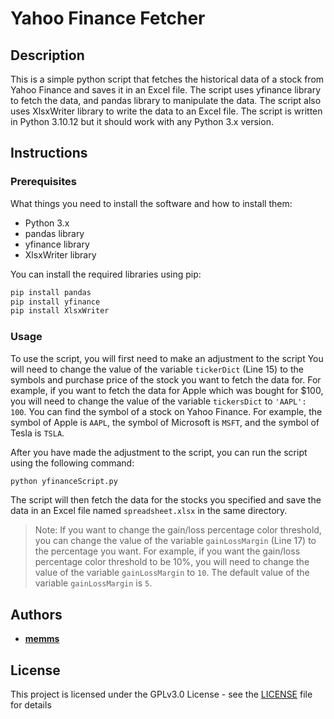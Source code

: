 # Yahoo Finance Fetcher

## Description

This is a simple python script that fetches the historical data of a stock from Yahoo Finance and saves it in an Excel file. The script uses yfinance library to fetch the data, and pandas library to manipulate the data. The script also uses XlsxWriter library to write the data to an Excel file. The script is written in Python 3.10.12 but it should work with any Python 3.x version.

## Instructions

### Prerequisites

What things you need to install the software and how to install them:

- Python 3.x
- pandas library
- yfinance library
- XlsxWriter library

You can install the required libraries using pip:

```bash
pip install pandas
pip install yfinance
pip install XlsxWriter
```

### Usage

To use the script, you will first need to make an adjustment to the script You will need to change the value of the variable `tickerDict` (Line 15) to the symbols and purchase price of the stock you want to fetch the data for. For example, if you want to fetch the data for Apple which was bought for $100, you will need to change the value of the variable `tickersDict` to `'AAPL': 100`. You can find the symbol of a stock on Yahoo Finance. For example, the symbol of Apple is `AAPL`, the symbol of Microsoft is `MSFT`, and the symbol of Tesla is `TSLA`.

After you have made the adjustment to the script, you can run the script using the following command:

```bash
python yfinanceScript.py
```

The script will then fetch the data for the stocks you specified and save the data in an Excel file named `spreadsheet.xlsx` in the same directory.

> Note: If you want to change the gain/loss percentage color threshold, you can change the value of the variable `gainLossMargin` (Line 17) to the percentage you want. For example, if you want the gain/loss percentage color threshold to be 10%, you will need to change the value of the variable `gainLossMargin` to `10`. The default value of the variable `gainLossMargin` is `5`.

## Authors

- **[memms](https://github.com/memms)**

## License

This project is licensed under the GPLv3.0 License - see the [LICENSE](LICENSE) file for details
```